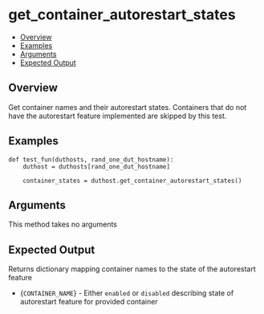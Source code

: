 # get_container_autorestart_states

- [Overview](#overview)
- [Examples](#examples)
- [Arguments](#arguments)
- [Expected Output](#expected-output)

## Overview
Get container names and their autorestart states. Containers that do not have the autorestart feature implemented are skipped by this test.

## Examples
```
def test_fun(duthosts, rand_one_dut_hostname):
    duthost = duthosts[rand_one_dut_hostname]

    container_states = duthost.get_container_autorestart_states()
```

## Arguments
This method takes no arguments

## Expected Output
Returns dictionary mapping container names to the state of the autorestart feature

- {`CONTAINER_NAME`} - Either `enabled` or `disabled` describing state of autorestart feature for provided container
